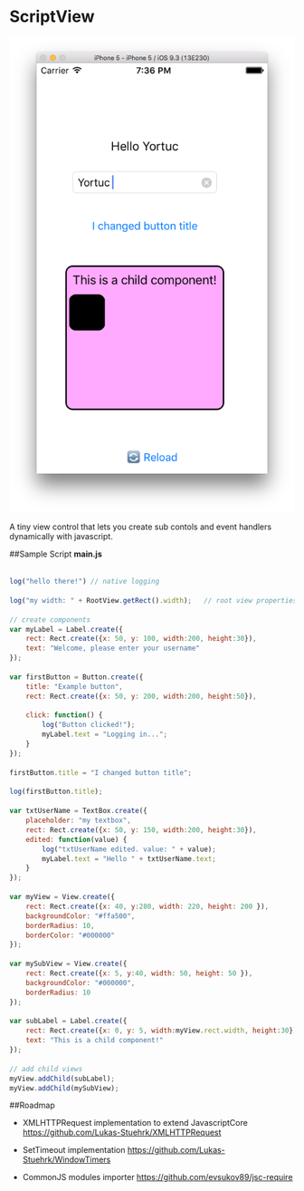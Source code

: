 ScriptView
=====================

![ScriptView](screen.png)

A tiny view control that lets you create sub contols and event handlers dynamically with javascript.

##Sample Script
**main.js**

```js

log("hello there!") // native logging

log("my width: " + RootView.getRect().width);   // root view properties

// create components
var myLabel = Label.create({
	rect: Rect.create({x: 50, y: 100, width:200, height:30}),
	text: "Welcome, please enter your username"
});

var firstButton = Button.create({
	title: "Example button",
	rect: Rect.create({x: 50, y: 200, width:200, height:50}),

	click: function() {
		log("Button clicked!");
		myLabel.text = "Logging in...";
	}
});

firstButton.title = "I changed button title";

log(firstButton.title);

var txtUserName = TextBox.create({
	placeholder: "my textbox",
	rect: Rect.create({x: 50, y: 150, width:200, height:30}),
	edited: function(value) {
		log("txtUserName edited. value: " + value);
		myLabel.text = "Hello " + txtUserName.text;
	}
});

var myView = View.create({
	rect: Rect.create({x: 40, y:280, width: 220, height: 200 }),
	backgroundColor: "#ffa500",
	borderRadius: 10,
	borderColor: "#000000"
});

var mySubView = View.create({
	rect: Rect.create({x: 5, y:40, width: 50, height: 50 }),
	backgroundColor: "#000000",
	borderRadius: 10
});

var subLabel = Label.create({
	rect: Rect.create({x: 0, y: 5, width:myView.rect.width, height:30}),
	text: "This is a child component!"
});

// add child views
myView.addChild(subLabel);
myView.addChild(mySubView);

```

##Roadmap
- XMLHTTPRequest implementation to extend JavascriptCore
https://github.com/Lukas-Stuehrk/XMLHTTPRequest

- SetTimeout implementation
https://github.com/Lukas-Stuehrk/WindowTimers

- CommonJS modules importer
https://github.com/evsukov89/jsc-require